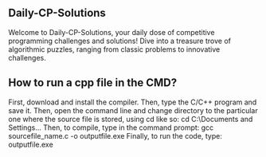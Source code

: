 ## Daily-CP-Solutions
Welcome to Daily-CP-Solutions, your daily dose of competitive programming challenges and solutions! Dive into a treasure trove of algorithmic puzzles, ranging from classic problems to innovative challenges.


## How to run a cpp file in the CMD?
First, download and install the compiler.
Then, type the C/C++ program and save it.
Then, open the command line and change directory to the particular one where the source file is stored, using cd like so:
cd C:\Documents and Settings\...
Then, to compile, type in the command prompt:
gcc sourcefile_name.c -o outputfile.exe
Finally, to run the code, type:
outputfile.exe
